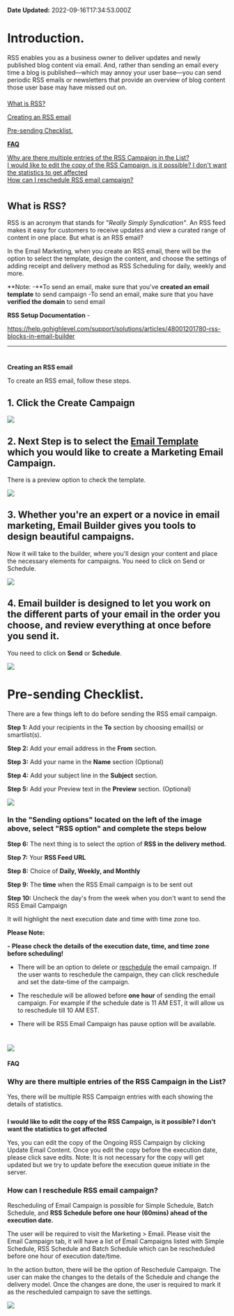 **Date Updated:** 2022-09-16T17:34:53.000Z

# **Introduction.**

RSS enables you as a business owner to deliver updates and newly published blog content via email. And, rather than sending an email every time a blog is published—which may annoy your user base—you can send periodic RSS emails or newsletters that provide an overview of blog content those user base may have missed out on. 

  
#### **[](#What-is-RSS?)**

  
[What is RSS?](#What-is-RSS?)

[Creating an RSS email](#Creating-an-RSS-email)

[Pre-sending Checklist. ](#Pre-sending-Checklist.%C2%A0)

  
[**FAQ**](#FAQ)

[Why are there multiple entries of the RSS Campaign in the List?](#Why-are-there-multiple-entries-of-the-RSS-Campaign-in-the-List?)  
[I would like to edit the copy of the RSS Campaign, is it possible? I don't want the statistics to get affected](#I-would-like-to-edit-the-copy-of-the-RSS-Campaign,-is-it-possible?-I-don't-want-the-statistics-to-get-affected)  
[How can I reschedule RSS email campaign?](#How-can-I-reschedule-RSS-email-campaign?)

#   

  
## **What is RSS?**

RSS is an acronym that stands for "_Really Simply Syndication"_. An RSS feed makes it easy for customers to receive updates and view a curated range of content in one place. But what is an RSS email?   
  
In the Email Marketing, when you create an RSS email, there will be the option to select the template, design the content, and choose the settings of adding receipt and delivery method as RSS Scheduling for daily, weekly and more.   
  
**Note: -**To send an email, make sure that you've **created an email template** to send campaign
      -To send an email, make sure that you have **verified the domain** to send email[](https://help.gohighlevel.com/support/solutions/articles/48001201780-rss-blocks-in-email-builder)

**RSS Setup Documentation** \-

[](https://help.gohighlevel.com/support/solutions/articles/48001201780-rss-blocks-in-email-builder)<https://help.gohighlevel.com/support/solutions/articles/48001201780-rss-blocks-in-email-builder>

---

#   
**Creating an RSS email**

  
To create an RSS email, follow these steps.

  
## 1\. Click the **Create Campaign**

![](https://s3.amazonaws.com/cdn.freshdesk.com/data/helpdesk/attachments/production/48226599955/original/kYRGKukxwfcum9fhVYkIw5RwWcIVdv5f5w.jpeg?1652865943)
  
  
## 2\. Next Step is to select the [Email Template](https://help.gohighlevel.com/en/support/solutions/articles/48001171463) which you would like to create a Marketing Email Campaign. 

  
There is a preview option to check the template.

  
![](https://s3.amazonaws.com/cdn.freshdesk.com/data/helpdesk/attachments/production/48226599964/original/CpWkVZKYpJulyrwv514jWmqTbex4Rc44bw.jpeg?1652865944)
  
  
## 3\. Whether you're an expert or a novice in email marketing, Email Builder gives you tools to design beautiful campaigns. 

  
Now it will take to the builder, where you'll design your content and place the necessary elements for campaigns. You need to click on Send or Schedule.  
  
![](https://s3.amazonaws.com/cdn.freshdesk.com/data/helpdesk/attachments/production/48226599966/original/_Cfj-oAj6yE9DcuodSYNtVjdnj5R_ObuJw.jpeg?1652865943)
  
  
## 4\. Email builder is designed to let you work on the different parts of your email in the order you choose, and review everything at once before you send it.

  
You need to click on **Send** or **Schedule**.

![](https://s3.amazonaws.com/cdn.freshdesk.com/data/helpdesk/attachments/production/48250920397/original/JYctLkk08gyHiAMnQN8LHuti4OBhV8PzMA.png?1663149502)
  
  
# **Pre-sending Checklist**. 

There are a few things left to do before sending the RSS email campaign.

  
**Step 1:** Add your recipients in the **To** section by choosing email(s) or smartlist(s).

**Step 2:** Add your email address in the **From** section. 

**Step 3:** Add your name in the **Name** section (Optional)

**Step 4:** Add your subject line in the **Subject** section.

**Step 5:** Add your Preview text in the **Preview** section. (Optional)
  
  
![](https://s3.amazonaws.com/cdn.freshdesk.com/data/helpdesk/attachments/production/48251436529/original/zzM3d9Tn6xStvrrpgvb8817COy-zfwZZ3A.png?1663329885)

  
### In the **"Sending options"** located on the left of the image above, select "**RSS option"** and complete the steps below

  
**Step 6:** The next thing is to select the option of **RSS in the delivery method.** 

**Step 7:** Your **RSS Feed URL** 

**Step 8:** Choice of **Daily, Weekly, and Monthly** 

**Step 9:** The **time** when the RSS Email campaign is to be sent out

**Step 10:** Uncheck the day's from the week when you don't want to send the RSS Email Campaign

  
It will highlight the next execution date and time with time zone too.  
  
**Please Note:**

**-** **Please check the details of the execution date, time, and time zone before scheduling!**

- There will be an option to delete or [reschedule](http://How%20to%20reschedule%20email%20campaign?) the email campaign. If the user wants to reschedule the campaign, they can click reschedule and set the date-time of the campaign. 

- The reschedule will be allowed before **one hour** of sending the email campaign. For example if the schedule date is 11 AM EST, it will allow us to reschedule till 10 AM EST.

- There will be RSS Email Campaign has pause option will be available. 

# ![](https://s3.amazonaws.com/cdn.freshdesk.com/data/helpdesk/attachments/production/48231694227/original/w27YrfG31bYD3n1ozF-qDXIYukhiAwFKIA.png?1654854624)  
  
  
**FAQ**

### **Why are there multiple entries of the RSS Campaign in the List?**

Yes, there will be multiple RSS Campaign entries with each showing the details of statistics.

###   
**I would like to edit the copy of the RSS Campaign, is it possible? I don't want the statistics to get affected**

Yes, you can edit the copy of the Ongoing RSS Campaign by clicking Update Email Content. Once you edit the copy before the execution date, please click save edits. Note: It is not necessary for the copy will get updated but we try to update before the execution queue initiate in the server.

  
### **How can I reschedule RSS email campaign?**

Rescheduling of Email Campaign is possible for Simple Schedule, Batch Schedule, and **RSS Schedule before one hour (60mins) ahead of the execution date.** 

  
The user will be required to visit the Marketing > Email. Please visit the Email Campaign tab, it will have a list of Email Campaigns listed with Simple Schedule, RSS Schedule and Batch Schedule which can be rescheduled before one hour of execution date/time.

  
In the action button, there will be the option of Reschedule Campaign. The user can make the changes to the details of the Schedule and change the delivery model. Once the changes are done, the user is required to mark it as the rescheduled campaign to save the settings.

  
![](https://s3.amazonaws.com/cdn.freshdesk.com/data/helpdesk/attachments/production/48227740061/original/ayvjW5yG6yxZ-F11lKOfip9pbKsZFgofMQ.png?1653322376)

  